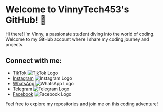 # Welcome to VinnyTech453's GitHub! 🤗

Hi there! I'm Vinny, a passionate student diving into the world of coding. Welcome to my GitHub account where I share my coding journey and projects.

## Connect with me:

- [TikTok](link_to_tiktok) ![TikTok Logo](tiktok_logo.png)
- [Instagram](link_to_instagram) ![Instagram Logo](instagram_logo.png)
- [WhatsApp](link_to_whatsapp) ![WhatsApp Logo](whatsapp_logo.png)
- [Telegram](link_to_telegram) ![Telegram Logo](telegram_logo.png)
- [Facebook](link_to_facebook) ![Facebook Logo](facebook_logo.png)

Feel free to explore my repositories and join me on this coding adventure!
